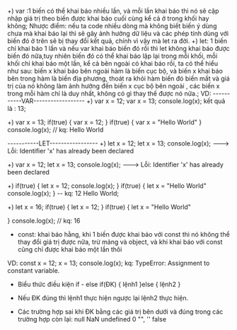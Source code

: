 +) var :1 biến có thể khai báo nhiều lần, và mỗi lần khai báo thì nó sẽ cập nhập giá trị theo biến được khai báo cuối cùng kể cả ở trong khối hay không; Nhược điểm: nếu ta code nhiều dòng mà không biết biến ý dùng chưa mà khai báo lại thì sẽ gây ảnh hưởng dữ liệu và các phép tính dùng với biến đó ở trên sẽ bị thay đổi kết quả, chính vì vậy mà let ra đời.
+) let: 1 biến chỉ khai báo 1 lần và nếu var khai báo biến đó rồi thì let không khai báo được biến đó nữa,tuy nhiên biến đó có thể khai báo lặp lại trong mỗi khối, mỗi khối chỉ khai báo một lần, kể cả bên ngoài có khai báo rồi, ta có thể hiểu như sau: biến x khai báo bên ngoài hàm là biến cục bộ, và biến x khai báo bên trong hàm là biến địa phương, thoát ra khỏi hàm biến đó biến mất và giá trị của nó không làm ảnh hưởng đến biến x cục bộ bên ngoài , các biến x trong mỗi hàm chỉ là duy nhất, không có gì thay thế được nó nữa.;
VD:
-----------VAR------------------ 
+) var x = 12;
   var x = 13;
   console.log(x); kết quả là : 13;

+) var x = 13;
   if(true)
   {
      var x = 12;
   }
   if(true)
   {
      var x = "Hello World"
   }
   console.log(x); // kq: Hello World


-----------LET----------------- 
+) let x = 12;
   let x = 13; 
   console.log(x);
   ---> Lỗi: Identifier 'x' has already been declared


+) var x = 12;
   let x = 13; 
   console.log(x);
   ---> Lỗi: Identifier 'x' has already been declared

+) 
   if(true)
   {
      let x = 12;
      console.log(x);
   }
   if(true)
   {
       let x = "Hello World"
       console.log(x);
   }
   -- kq: 12
          Hello World;
   
   
+) let x = 16;
   if(true)
   {
      let x = 12;
   }
   if(true)
   {
      let x = "Hello World"
    
   }
   console.log(x);
   // kq: 16

- const: khai báo hằng, khi 1 biến được khai báo với const thì nó không thể thay đổi giá trị được nữa, trừ mảng và object, và khi khai báo với const cũng chỉ được khai báo một lần thôi

VD: const x = 12;
    x = 13;
    console.log(x);
    kq: TypeError: Assignment to constant variable.

- Biểu thức điều kiện if - else
if(ĐK)
{
   lệnh1
}else {
   lệnh2
}

- Nếu ĐK đúng thì lệnh1 thực hiện ngược lại lệnh2 thực hiện.
- Các trường hợp sai khi ĐK bằng các giá trị bên dưới và đúng trong các trường hợp còn lại:
null
NaN
undefined
0
"", ''
false



